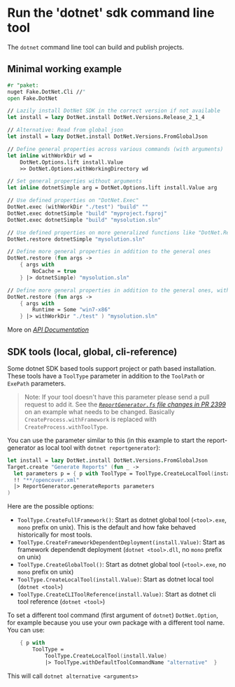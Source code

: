 # Run the 'dotnet' sdk command line tool

The `dotnet` command line tool can build and publish projects.

## Minimal working example

```fsharp
#r "paket:
nuget Fake.DotNet.Cli //"
open Fake.DotNet

// Lazily install DotNet SDK in the correct version if not available
let install = lazy DotNet.install DotNet.Versions.Release_2_1_4

// Alternative: Read from global json
let install = lazy DotNet.install DotNet.Versions.FromGlobalJson

// Define general properties across various commands (with arguments)
let inline withWorkDir wd =
    DotNet.Options.lift install.Value
    >> DotNet.Options.withWorkingDirectory wd

// Set general properties without arguments
let inline dotnetSimple arg = DotNet.Options.lift install.Value arg

// Use defined properties on "DotNet.Exec"
DotNet.exec (withWorkDir "./test") "build" ""
DotNet.exec dotnetSimple "build" "myproject.fsproj"
DotNet.exec dotnetSimple "build" "mysolution.sln"

// Use defined properties on more generalized functions like "DotNet.Restore"
DotNet.restore dotnetSimple "mysolution.sln"

// Define more general properties in addition to the general ones
DotNet.restore (fun args ->
    { args with
        NoCache = true
    } |> dotnetSimple) "mysolution.sln"

// Define more general properties in addition to the general ones, with arugments
DotNet.restore (fun args ->
    { args with
        Runtime = Some "win7-x86"
    } |> withWorkDir "./test" ) "mysolution.sln"
```

More on [*API Documentation*]({{root}}reference/fake-dotnet-dotnet.html)

## SDK tools (local, global, cli-reference)

Some dotnet SDK based tools support project or path based installation. These tools have a `ToolType` parameter in addition to 
the `ToolPath` or `ExePath` parameters.

> Note: If your tool doesn't have this parameter please send a pull request to add it. See the 
> [*`ReportGenerator.fs` file changes in PR 2399*](https://github.com/fsharp/FAKE/pull/2399/files#diff-6bd782ab06dfa727e4e35ce4bbaae43c) 
> on an example what needs to be changed. Basically `CreateProcess.withFramework` is replaced with `CreateProcess.withToolType`.

You can use the parameter similar to this (in this example to start the report-generator as local tool with `dotnet reportgenerator`):

```fsharp
let install = lazy DotNet.install DotNet.Versions.FromGlobalJson
Target.create "Generate Reports" (fun _ ->
  let parameters p = { p with ToolType = ToolType.CreateLocalTool(install.Value) }
  !! "**/opencover.xml"
  |> ReportGenerator.generateReports parameters
)
```

Here are the possible options:

- `ToolType.CreateFullFramework()`: Start as dotnet global tool (`<tool>.exe`, `mono` prefix on unix). This is the default and how fake behaved historically for most tools.
- `ToolType.CreateFrameworkDependentDeployment(install.Value)`: Start as framework dependendt deployment (`dotnet <tool>.dll`, no `mono` prefix on unix)
- `ToolType.CreateGlobalTool()`: Start as dotnet global tool (`<tool>.exe`, no `mono` prefix on unix)
- `ToolType.CreateLocalTool(install.Value)`: Start as dotnet local tool (`dotnet <tool>`)
- `ToolType.CreateCLIToolReference(install.Value)`: Start as dotnet cli tool reference (`dotnet <tool>`)

To set a different tool command (first argument of `dotnet`) `DotNet.Option`, for example because you use your own package with a different tool name. You can use:

```fsharp
    { p with
        ToolType =
            ToolType.CreateLocalTool(install.Value)
            |> ToolType.withDefaultToolCommandName "alternative"  }
```

This will call `dotnet alternative <arguments>`
